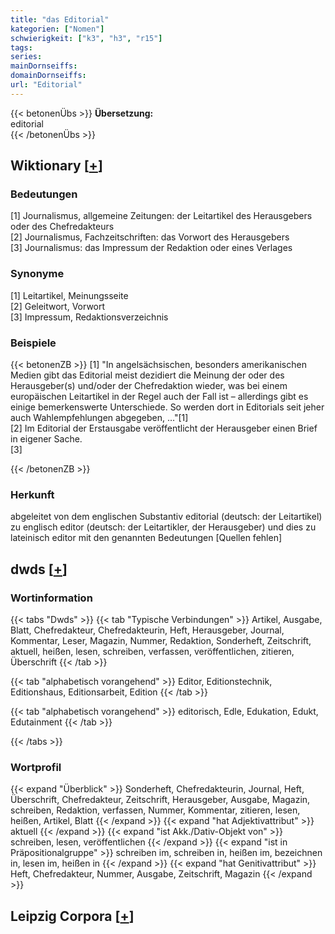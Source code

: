```yaml
---
title: "das Editorial"
kategorien: ["Nomen"]
schwierigkeit: ["k3", "h3", "r15"]
tags:
series:
mainDornseiffs:
domainDornseiffs:
url: "Editorial"
---
```


{{< betonenÜbs >}}
**Übersetzung:**  
editorial  
{{< /betonenÜbs >}}

## Wiktionary [[+](https://de.wiktionary.org/wiki/Editorial)]

### Bedeutungen
[1] Journalismus, allgemeine Zeitungen: der Leitartikel des Herausgebers oder des Chefredakteurs  
[2] Journalismus, Fachzeitschriften: das Vorwort des Herausgebers  
[3] Journalismus: das Impressum der Redaktion oder eines Verlages  

### Synonyme
[1] Leitartikel, Meinungsseite  
[2] Geleitwort, Vorwort  
[3] Impressum, Redaktionsverzeichnis  

### Beispiele
{{< betonenZB >}}
[1] "In angelsächsischen, besonders amerikanischen Medien gibt das Editorial meist dezidiert die Meinung der oder des Herausgeber(s) und/oder der Chefredaktion wieder, was bei einem europäischen Leitartikel in der Regel auch der Fall ist – allerdings gibt es einige bemerkenswerte Unterschiede. So werden dort in Editorials seit jeher auch Wahlempfehlungen abgegeben, …"[1]  
[2] Im Editorial der Erstausgabe veröffentlicht der Herausgeber einen Brief in eigener Sache.  
[3]  

{{< /betonenZB >}}
### Herkunft
abgeleitet von dem englischen Substantiv editorial (deutsch: der Leitartikel) zu englisch editor (deutsch: der Leitartikler, der Herausgeber) und dies zu lateinisch editor mit den genannten Bedeutungen [Quellen fehlen]  



## dwds [[+](https://www.dwds.de/wb/Editorial)]

### Wortinformation
{{< tabs "Dwds" >}}
{{< tab "Typische Verbindungen" >}}
Artikel, Ausgabe, Blatt, Chefredakteur, Chefredakteurin, Heft, Herausgeber, Journal, Kommentar, Leser, Magazin, Nummer, Redaktion, Sonderheft, Zeitschrift, aktuell, heißen, lesen, schreiben, verfassen, veröffentlichen, zitieren, Überschrift
{{< /tab >}}

{{< tab "alphabetisch vorangehend" >}}
Editor, Editionstechnik, Editionshaus, Editionsarbeit, Edition
{{< /tab >}}

{{< tab "alphabetisch vorangehend" >}}
editorisch, Edle, Edukation, Edukt, Edutainment
{{< /tab >}}

{{< /tabs >}}

### Wortprofil
{{< expand "Überblick" >}} Sonderheft, Chefredakteurin, Journal, Heft, Überschrift, Chefredakteur, Zeitschrift, Herausgeber, Ausgabe, Magazin, schreiben, Redaktion, verfassen, Nummer, Kommentar, zitieren, lesen, heißen, Artikel, Blatt {{< /expand >}}
{{< expand "hat Adjektivattribut" >}} aktuell {{< /expand >}}
{{< expand "ist Akk./Dativ-Objekt von" >}} schreiben, lesen, veröffentlichen {{< /expand >}}
{{< expand "ist in Präpositionalgruppe" >}} schreiben im, schreiben in, heißen im, bezeichnen in, lesen im, heißen in {{< /expand >}}
{{< expand "hat Genitivattribut" >}} Heft, Chefredakteur, Nummer, Ausgabe, Zeitschrift, Magazin {{< /expand >}}

## Leipzig Corpora [[+](https://corpora.uni-leipzig.de/en/res?word=Editorial&corpusId=deu_newscrawl-public_2018)]

